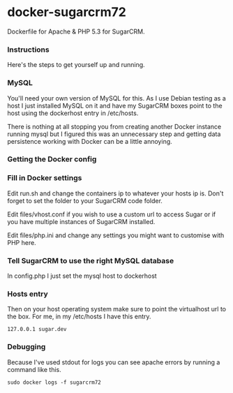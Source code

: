docker-sugarcrm72
===================

Dockerfile for Apache &amp; PHP 5.3 for SugarCRM.


### Instructions

Here's the steps to get yourself up and running.

### MySQL

You'll need your own version of MySQL for this. As I use Debian testing as a host I just installed MySQL on it and have my SugarCRM boxes point to the host using the dockerhost entry in /etc/hosts.

There is nothing at all stopping you from creating another Docker instance running mysql but I figured this was an unnecessary step and getting data persistence working with Docker can be a little annoying.

### Getting the Docker config

### Fill in Docker settings

Edit run.sh and change the containers ip to whatever your hosts ip is. Don't forget to set the folder to your SugarCRM code folder.

Edit files/vhost.conf if you wish to use a custom url to access Sugar or if you have multiple instances of SugarCRM installed.

Edit files/php.ini and change any settings you might want to customise with PHP here.

### Tell SugarCRM to use the right MySQL database

In config.php I just set the mysql host to dockerhost

### Hosts entry

Then on your host operating system make sure to point the virtualhost url to the box. For me, in my /etc/hosts I have this entry.

    127.0.0.1 sugar.dev

### Debugging

Because I've used stdout for logs you can see apache errors by running a command like this.

    sudo docker logs -f sugarcrm72
